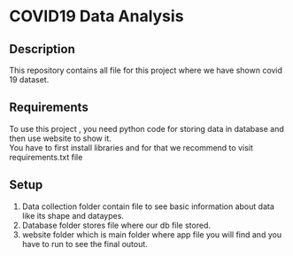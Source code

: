 # COVID19 Data Analysis

## Description
This repository contains all file for this project where we have shown covid 19 dataset.

## Requirements
To use this project , you need python code for storing data in database and then use website to show it.
<br>
You have to first install libraries and for that we recommend to visit requirements.txt file

## Setup
1) Data collection folder contain file to see basic information about data like its shape and dataypes.
2) Database folder stores file where our db file stored.
3) website folder which is main folder where app file you will find and you have to run to see the final outout.
